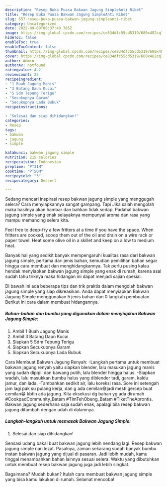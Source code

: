 ```yaml
---
description: "Resep Buka Puasa Bakwan Jagung SimpleAnti Ribet"
title: "Resep Buka Puasa Bakwan Jagung SimpleAnti Ribet"
slug: 657-resep-buka-puasa-bakwan-jagung-simpleanti-ribet
category: Uncategorized
date: 2022-09-09T00:37:49.785Z
image: https://img-global.cpcdn.com/recipes/ce834dfc55cd5319/680x482cq70/bakwan-jagung-simple-foto-resep-utama.jpg
hideToc: false
enableToc: true
enableTocContent: false
thumbnail: https://img-global.cpcdn.com/recipes/ce834dfc55cd5319/680x482cq70/bakwan-jagung-simple-foto-resep-utama.jpg
cover: https://img-global.cpcdn.com/recipes/ce834dfc55cd5319/680x482cq70/bakwan-jagung-simple-foto-resep-utama.jpg
author: Admin
authorAv: notfound
ratingvalue: 4.2
reviewcount: 23
recipeingredient:
- "1 Buah Jagung Manis"
- "3 Batang Daun Kucai"
- "5 Sdm Tepung Terigu"
- "Secukupnya Garam"
- "Secukupnya Lada Bubuk"
recipeinstructions:

- "Selesai dan siap dihidangkan!"
categories:
- Resep
tags:
- bakwan
- jagung
- simple

katakunci: bakwan jagung simple 
nutrition: 215 calories
recipecuisine: Indonesian
preptime: "PT31M"
cooktime: "PT50M"
recipeyield: "3"
recipecategory: Dessert

---
```



Sedang mencari inspirasi resep bakwan jagung simple yang menggugah selera? Cara menyiapkannya sangat gampang. Tapi Jika salah mengolah maka hasilnya akan hambar dan bahkan tidak sedap. Padahal bakwan jagung simple yang enak selayaknya mempunyai aroma dan rasa yang mampu memancing selera kita.


Feel free to deep-fry a few fritters at a time if you have the space. When fritters are cooked, scoop them out of the oil and drain on a wire rack or paper towel. Heat some olive oil in a skillet and keep on a low to medium heat.

Banyak hal yang sedikit banyak mempengaruhi kualitas rasa dari bakwan jagung simple, pertama dari jenis bahan, kemudian pemilihan bahan segar hingga cara membuat dan menghidangkannya. Tak perlu pusing kalau hendak menyiapkan bakwan jagung simple yang enak di rumah, karena asal sudah tahu triknya maka hidangan ini dapat menjadi sajian spesial.


Di bawah ini ada beberapa tips dan trik praktis dalam mengolah bakwan jagung simple yang siap dikreasikan. Anda dapat menyiapkan Bakwan Jagung Simple menggunakan 5 jenis bahan dan 0 langkah pembuatan. Berikut ini cara dalam membuat hidangannya.

<!--inarticleads1-->

##### Bahan-bahan dan bumbu yang digunakan dalam menyiapkan Bakwan Jagung Simple:

1. Ambil 1 Buah Jagung Manis
1. Ambil 3 Batang Daun Kucai
1. Siapkan 5 Sdm Tepung Terigu
1. Siapkan Secukupnya Garam
1. Siapkan Secukupnya Lada Bubuk


Cara Membuat Bakwan Jagung Renyah: -Langkah pertama untuk membuat bakwan jagung renyah yaitu siapkan blender, lalu masukan jagung manis yang sudah dipipil dan bawang putih, lalu blender hingga halus. -Siapkan wadah, lalu masukkan bumbu halus yang diblender tadi, garam, kaldu jamur, dan lada. -Tambahkan sedikit air, lalu koreksi rasa. Sore ini setengah jam lagi pak su pulang kerja, dan g ada cemilan😅jadi mesti gercep buat cemilan😁 kbtln ada jagung. Kita eksekusi dg bahan yg ada dirumah #CookpadCommunity_Batam #TimTehObeng_Batam #TiketTheAprontis. Bakwan jagung sederhana saja sudah enak, apalagi bila resep bakwan jagung ditambah dengan udah di dalamnya. 

<!--inarticleads2-->

##### Langkah-langkah untuk memasak Bakwan Jagung Simple:


1. Selesai dan siap dihidangkan!

Sensasi udang bakal buat bakwan jagung lebih nendang lagi. Resep bakwan jagung simple nan lezat. Pasalnya, zaman sekarang sudah banyak bumbu instan bakwan jagung yang dijual di pasaran. Jadi lebih mudah, kamu tinggal menambahkan bahan lainnya sesuai selera. Waktu yang dibutuhkan untuk membuat resep bakwan jagung juga jadi lebih singkat. 

Bagaimana? Mudah bukan? Itulah cara membuat bakwan jagung simple yang bisa kamu lakukan di rumah. Selamat mencoba!
